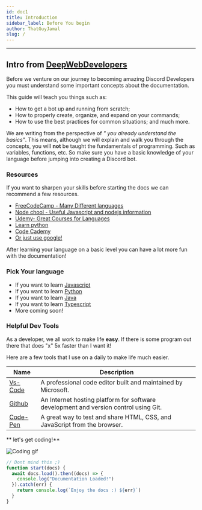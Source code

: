 ```yaml
---
id: doc1
title: Introduction
sidebar_label: Before You begin
author: ThatGuyJamal
slug: /
---
```


---

## Intro from [DeepWebDevelopers](https://github.com/DeepWebDevelopers)

Before we venture on our journey to becoming amazing Discord Developers you must understand some important concepts about the documentation.

This guide will teach you things such as:

- How to get a bot up and running from scratch;
- How to properly create, organize, and expand on your commands;
- How to use the best practices for common situations;
  and much more.

We are writing from the perspective of _" you already understand the basics"_.
This means, although we will explain and walk you through the concepts, you will **not** be taught the fundamentals of programming. Such as variables, functions, etc. So make sure you have a basic knowledge of your language before jumping into creating a Discord bot.

### Resources

If you want to sharpen your skills before starting the docs we can recommend a few resources.

- [FreeCodeCamp - Many Different languages](https://www.freecodecamp.org/)
- [Node chool - Useful Javascript and nodejs information](https://nodeschool.io/)
- [Udemy- Great Courses for Languages](https://www.udemy.com/)
- [Learn python](https://www.learnpython.org/)
- [Code Cademy](https://www.codecademy.com/)
- [Or just use google!](https://www.google.com)

After learning your language on a basic level you can have a lot more fun with the documentation!

### Pick Your language

<!-- Sends the user to a guide -->

- If you want to learn [Javascript](js/s1/doc-byb-js)
- If you want to learn [Python](py/s1/doc-py-byb)
- If you want to learn [Java](java/doc-prerequisites-java)
- If you want to learn [Typescript](ts/s1/doc-byb-ts)
- More coming soon!

### Helpful Dev Tools

As a developer, we all work to make life **easy**. If there is some program out there that does "x" 5x faster than I want it!

Here are a few tools that I use on a daily to make life much easier.

| Name                                      | Description                                                                          |
| ----------------------------------------- | ------------------------------------------------------------------------------------ |
| [Vs-Code](https://code.visualstudio.com/) | A professional code editor built and maintained by Microsoft.                          |
| [Github](https://github.com/)             | An Internet hosting platform for software development and version control using Git. |
| [Code-Pen](https://codepen.io/)           | A great way to test and share HTML, CSS, and JavaScript from the browser.             |

** let's get coding!**

![Coding gif](https://media.giphy.com/media/ZVik7pBtu9dNS/giphy.gif)

```js
// Dont mind this ;)
function start(docs) {
  await docs.load().then((docs) => {
    console.log("Documentation Loaded!")
  }).catch(err) {
    return console.log(`Enjoy the docs :) ${err}`)
  }
}

```
